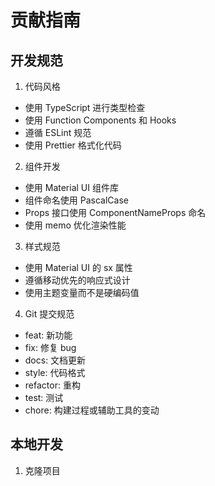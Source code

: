 # 贡献指南

## 开发规范

1. 代码风格
- 使用 TypeScript 进行类型检查
- 使用 Function Components 和 Hooks
- 遵循 ESLint 规范
- 使用 Prettier 格式化代码

2. 组件开发
- 使用 Material UI 组件库
- 组件命名使用 PascalCase
- Props 接口使用 ComponentNameProps 命名
- 使用 memo 优化渲染性能

3. 样式规范
- 使用 Material UI 的 sx 属性
- 遵循移动优先的响应式设计
- 使用主题变量而不是硬编码值

4. Git 提交规范
- feat: 新功能
- fix: 修复 bug
- docs: 文档更新
- style: 代码格式
- refactor: 重构
- test: 测试
- chore: 构建过程或辅助工具的变动

## 本地开发

1. 克隆项目 
